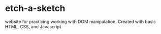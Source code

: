 # etch-a-sketch
website for practicing working with DOM manipulation. Created with basic HTML, CSS, and Javascript